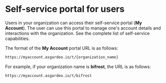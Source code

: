 # Self-service portal for users

<a :href="$withBase('/guides/users/manage-customers/')">Users</a> in your organization can access their self-service portal (**My Account**). The user can use this portal to manage one's account details and interactions with the organization. See the complete list of <a :href="$withBase('/guides/user-self-service/')">self-service capabilities</a>.

The format of the **My Account** portal URL is as follows:

```bash no-line-numbers
https://myaccount.asgardeo.io/t/{organization_name}
```

For example, if your organization name is **bifrost**, the URL is as follows:

```bash  no-line-numbers
https://myaccount.asgardeo.io/t/bifrost
```